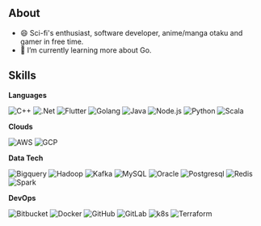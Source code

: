 ## About

- 😄 Sci-fi's enthusiast, software developer, anime/manga otaku and gamer in free time.
- 🌱 I’m currently learning more about Go.

## Skills

**Languages**

![C++](https://img.shields.io/badge/-C++-333333?style=flat&logo=C%2B%2B&logoColor=00599C)
![.Net](https://img.shields.io/badge/-.Net-333333?style=flat&logo=dotnet)
![Flutter](https://img.shields.io/badge/-Flutter-333333?style=flat&logo=Flutter)
![Golang](https://img.shields.io/badge/-Go-333333?style=flat&logo=go&logoColor=007396)
![Java](https://img.shields.io/badge/-Java-333333?style=flat&logo=openjdk&logoColor=007396)
![Node.js](https://img.shields.io/badge/-Node.js-333333?style=flat&logo=nodedotjs&logoColor=007396)
![Python](https://img.shields.io/badge/-Python-333333?style=flat&logo=python&logoColor=007396)
![Scala](https://img.shields.io/badge/-Scala-333333?style=flat&logo=scala&logoColor=007396)

**Clouds**

![AWS](https://img.shields.io/badge/-AWS-333333?style=flat&logo=amazonwebservices)
![GCP](https://img.shields.io/badge/-GCP-333333?style=flat&logo=googlecloud)

**Data Tech**

![Bigquery](https://img.shields.io/badge/-Bigquery-333333?style=flat&logo=googlebigquery)
![Hadoop](https://img.shields.io/badge/-Hadoop-333333?style=flat&logo=apachehadoop)
![Kafka](https://img.shields.io/badge/-Kafka-333333?style=flat&logo=apachekafka)
![MySQL](https://img.shields.io/badge/-MySQL-333333?style=flat&logo=mysql)
![Oracle](https://img.shields.io/badge/-Oracle-333333?style=flat&logo=oracle)
![Postgresql](https://img.shields.io/badge/-Postgresql-333333?style=flat&logo=postgresql)
![Redis](https://img.shields.io/badge/-Redis-333333?style=flat&logo=redis)
![Spark](https://img.shields.io/badge/-Spark-333333?style=flat&logo=apachespark)

**DevOps**

![Bitbucket](https://img.shields.io/badge/-Bitbucket-333333?style=flat&logo=bitbucket)
![Docker](https://img.shields.io/badge/-Docker-333333?style=flat&logo=docker)
![GitHub](https://img.shields.io/badge/-GitHub-333333?style=flat&logo=github)
![GitLab](https://img.shields.io/badge/-GitLab-333333?style=flat&logo=gitlab)
![k8s](https://img.shields.io/badge/-K8s-333333?style=flat&logo=kubernetes)
![Terraform](https://img.shields.io/badge/-Terraform-333333?style=flat&logo=terraform)



<!--
**acabrerisso/acabrerisso** is a ✨ _special_ ✨ repository because its `README.md` (this file) appears on your GitHub profile.

Here are some ideas to get you started:

- 🔭 I’m currently working on ...
- 🌱 I’m currently learning ...
- 👯 I’m looking to collaborate on ...
- 🤔 I’m looking for help with ...
- 💬 Ask me about ...
- 📫 How to reach me: ...
- 😄 Pronouns: ...
- ⚡ Fun fact: ...
-->
